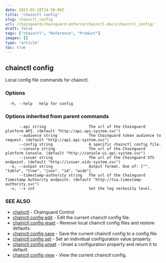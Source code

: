 ```yaml
---
date: 2023-03-28T14:50:08Z
title: "chainctl config"
slug: chainctl_config
url: /chainguard/chainguard-enforce/chainctl-docs/chainctl_config/
draft: false
tags: ["chainctl", "Reference", "Product"]
images: []
type: "article"
toc: true
---
```

## chainctl config

Local config file commands for chainctl.

### Options

```
  -h, --help   help for config
```

### Options inherited from parent commands

```
      --api string                   The url of the Chainguard platform API. (default "http://api.api-system.svc")
      --audience string              The Chainguard token audience to request. (default "http://api.api-system.svc")
      --config string                A specific chainctl config file.
      --console string               The url of the Chainguard platform Console. (default "http://console-ui.api-system.svc")
      --issuer string                The url of the Chainguard STS endpoint. (default "http://issuer.oidc-system.svc")
  -o, --output string                Output format. One of: ["", "table", "tree", "json", "id", "wide"]
      --timestamp-authority string   The url of the Chainguard Timestamp Authority endpoint. (default "http://tsa.timestamp-authority.svc")
  -v, --v int                        Set the log verbosity level.
```

### SEE ALSO

* [chainctl](/chainguard/chainguard-enforce/chainctl-docs/chainctl/)	 - Chainguard Control
* [chainctl config edit](/chainguard/chainguard-enforce/chainctl-docs/chainctl_config_edit/)	 - Edit the current chainctl config file.
* [chainctl config reset](/chainguard/chainguard-enforce/chainctl-docs/chainctl_config_reset/)	 - Remove local chainctl config files and restore defaults.
* [chainctl config save](/chainguard/chainguard-enforce/chainctl-docs/chainctl_config_save/)	 - Save the current chainctl config to a config file.
* [chainctl config set](/chainguard/chainguard-enforce/chainctl-docs/chainctl_config_set/)	 - Set an individual configuration value property.
* [chainctl config unset](/chainguard/chainguard-enforce/chainctl-docs/chainctl_config_unset/)	 - Unset a configuration property and return it to default.
* [chainctl config view](/chainguard/chainguard-enforce/chainctl-docs/chainctl_config_view/)	 - View the current chainctl config.

